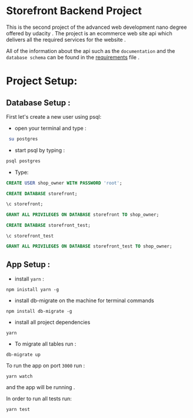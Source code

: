 # Storefront Backend Project
This is the second project of the advanced web development nano degree offered by udacity . The project is an ecommerce web site api which delivers all the required services for the website . 

All of the information about the api such as the `documentation` and the `database schema` can be found in the [requirements](REQUIREMENTS.md) file . 

# 
# Project Setup: 
## Database Setup :

First let's create a new user using psql: 
 - open your terminal and type : 
```bash
 su postgres
  ```
- start psql  by typing : 
```bash
psql postgres
```
- Type: 
```SQL
CREATE USER shop_owner WITH PASSWORD 'root';
```
```SQL
CREATE DATABASE storefront;
```
```SQL
\c storefront;
```
```SQL
GRANT ALL PRIVILEGES ON DATABASE storefront TO shop_owner;
```
```SQL 
CREATE DATABASE storefront_test;
```
```
\c storefront_test
```
```SQL
GRANT ALL PRIVILEGES ON DATABASE storefront_test TO shop_owner;
```
## App Setup :
- install `yarn` :
```node
npm inistall yarn -g
```
- install db-migrate on the machine for terminal commands 
```node
npm install db-migrate -g
```
- install all project dependencies 
```
yarn
```
- To migrate all tables run : 
```node
db-migrate up
```

To run the app on port `3000` run : 
```node
yarn watch
```
and the app will be running .

In order to run all tests run: 
```node
yarn test
```
